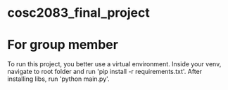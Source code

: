 # cosc2083_final_project

# For group member
To run this project, you better use a virtual environment. Inside your venv, navigate to root folder and run 'pip install -r requirements.txt'. After installing libs, run 'python main.py'.
